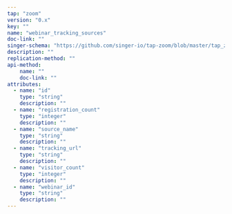 ```yaml
---
tap: "zoom"
version: "0.x"
key: ""
name: "webinar_tracking_sources"
doc-link: ""
singer-schema: "https://github.com/singer-io/tap-zoom/blob/master/tap_zoom/schemas/webinar_tracking_sources.json"
description: ""
replication-method: ""
api-method:
    name: ""
    doc-link: ""
attributes:
  - name: "id"
    type: "string"
    description: ""
  - name: "registration_count"
    type: "integer"
    description: ""
  - name: "source_name"
    type: "string"
    description: ""
  - name: "tracking_url"
    type: "string"
    description: ""
  - name: "visitor_count"
    type: "integer"
    description: ""
  - name: "webinar_id"
    type: "string"
    description: ""
---
```

